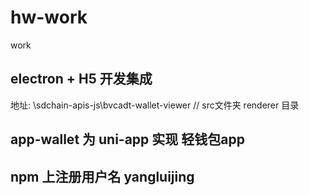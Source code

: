 # hw-work
work

## electron + H5  开发集成  
 地址:  \sdchain-apis-js\bvcadt-wallet-viewer    //  src文件夹 renderer 目录 
 
## app-wallet  为 uni-app 实现 轻钱包app

##  npm 上注册用户名  yangluijing 
    
